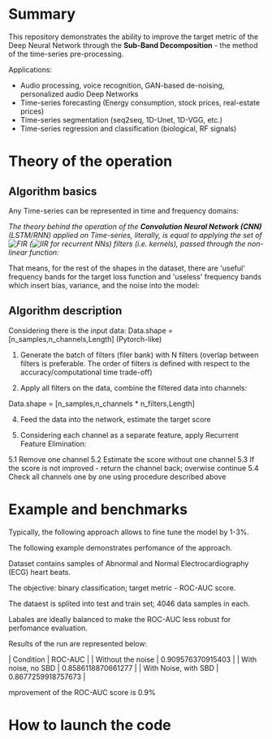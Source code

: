 # Summary

This repository demonstrates the ability to improve the target metric of the Deep Neural Network through the **Sub-Band Decomposition** - the method of the time-series pre-processing.

Applications:

* Audio processing, voice recognition, GAN-based de-noising, personalized audio Deep Networks
* Time-series forecasting (Energy consumption, stock prices, real-estate prices)
* Time-series segmentation (seq2seq, 1D-Unet, 1D-VGG, etc.)
* Time-series regression and classification (biological, RF signals)

# Theory of the operation

## Algorithm basics

Any Time-series can be represented in time and frequency domains:



_The theory behind the operation of the **Convolution Neural Network (CNN)** (LSTM/RNN) applied on Time-series, literally, is equal to applying the set of ![FIR](https://en.wikipedia.org/wiki/Finite_impulse_response) (![IIR](https://en.wikipedia.org/wiki/Infinite_impulse_response) for recurrent NNs) filters (i.e. kernels), passed through the non-linear function:_



That means, for the rest of the shapes in the dataset, there are 'useful' frequency bands for the target loss function and 'useless' frequency bands which insert bias, variance, and the noise into the model:



## Algorithm description

Considering there is the input data: 
Data.shape = [n_samples,n_channels,Length] (Pytorch-like)

1. Generate the batch of filters (filer bank) with N filters (overlap between filters is preferable. The order of filters is defined with respect to the accuracy/computational time trade-off)

2. Apply all filters on the data, combine the filtered data into channels:

Data.shape = [n_samples,n_channels * n_filters,Length]

4. Feed the data into the network, estimate the target score

5. Considering each channel as a separate feature, apply Recurrent Feature Elimination:
  
  5.1 Remove one channel
  5.2 Estimate the score without one channel
  5.3 If the score is not improved - return the channel back; overwise continue
  5.4 Check all channels one by one using procedure described above


# Example and benchmarks

Typically, the following approach allows to fine tune the model by 1-3%.

The following example demonstrates perfomance of the approach.

Dataset contains samples of Abnormal and Normal Electrocardiography (ECG) heart beats.

The objective: binary classification; target metric - ROC-AUC score.

The dataest is splited into test and train set; 4046 data samples in each. 

Labales are ideally balanced to make the ROC-AUC less robust for perfomance evaluation.

Results of the run are represented below:

| Condition | ROC-AUC |
| Without the noise | 0.909576370915403  |
| With noise, no SBD | 0.8586118870661277  |
| With Noise, with SBD | 0.8677259918757673  |

mprovement of the ROC-AUC score is 0.9%


# How to launch the code
